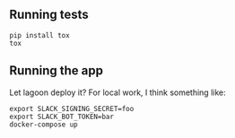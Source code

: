 ## Running tests

```
pip install tox
tox
```

## Running the app

Let lagoon deploy it? For local work, I think something like:

```
export SLACK_SIGNING_SECRET=foo
export SLACK_BOT_TOKEN=bar
docker-compose up
```

